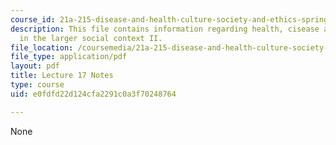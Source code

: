 ```yaml
---
course_id: 21a-215-disease-and-health-culture-society-and-ethics-spring-2012
description: This file contains information regarding health, cisease and healing
  in the larger social context II.
file_location: /coursemedia/21a-215-disease-and-health-culture-society-and-ethics-spring-2012/e0fdfd22d124cfa2291c0a3f70248764_MIT21A_215S12_lecture_17.pdf
file_type: application/pdf
layout: pdf
title: Lecture 17 Notes
type: course
uid: e0fdfd22d124cfa2291c0a3f70248764

---
```

None